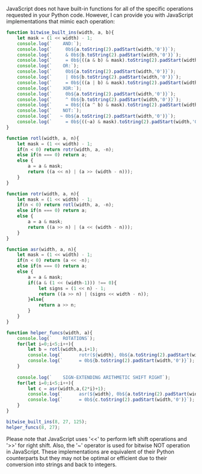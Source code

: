  JavaScript does not have built-in functions for all of the specific operations requested in your Python code. However, I can provide you with JavaScript implementations that mimic each operation:

```javascript
function bitwise_built_ins(width, a, b){
    let mask = (1 << width) - 1;
    console.log(`    AND:`);
    console.log(`     0b${a.toString(2).padStart(width,'0')}`);
    console.log(`     & 0b${b.toString(2).padStart(width,'0')}`);
    console.log(`     = 0b${((a & b) & mask).toString(2).padStart(width,'0')}`);
    console.log(`    OR:`);
    console.log(`     0b${a.toString(2).padStart(width,'0')}`);
    console.log(`     | 0b${b.toString(2).padStart(width,'0')}`);
    console.log(`     = 0b${((a | b) & mask).toString(2).padStart(width,'0')}`);
    console.log(`    XOR:`);
    console.log(`     0b${a.toString(2).padStart(width,'0')}`);
    console.log(`     ^ 0b${b.toString(2).padStart(width,'0')}`);
    console.log(`     = 0b${((a ^ b) & mask).toString(2).padStart(width,'0')}`);
    console.log(`    NOT:`);
    console.log(`   ~ 0b${a.toString(2).padStart(width,'0')}`);
    console.log(`     = 0b${((~a) & mask).toString(2).padStart(width,'0')}`);
}

function rotl(width, a, n){
    let mask = (1 << width) - 1;
    if(n < 0) return rotr(width, a, -n);
    else if(n === 0) return a;
    else {
        a = a & mask;
        return ((a << n) | (a >> (width - n)));
    }
}

function rotr(width, a, n){
    let mask = (1 << width) - 1;
    if(n < 0) return rotl(width, a, -n);
    else if(n === 0) return a;
    else {
        a = a & mask;
        return ((a >> n) | (a << (width - n)));
    }
}

function asr(width, a, n){
    let mask = (1 << width) - 1;
    if(n < 0) return (a << -n);
    else if(n === 0) return a;
    else {
        a = a & mask;
        if((a & (1 << (width-1))) !== 0){
            let signs = (1 << n) - 1;
            return ((a >> n) | (signs << width - n));
        }else{
            return a >> n;
        }
    }
}

function helper_funcs(width, a){
    console.log(`    ROTATIONS`);
    for(let i=0;i<5;i++){
        let b = rotl(width,a,i+1);
        console.log(`      rotr(${width}, 0b${a.toString(2).padStart(width,'0')}, ${i+1})`);
        console.log(`      = 0b${b.toString(2).padStart(width,'0')}`);
    }
    
    console.log(`    SIGN-EXTENDING ARITHMETIC SHIFT RIGHT`);
    for(let i=0;i<5;i++){
        let c = asr(width,a,(2*i)+1);
        console.log(`      asr(${width}, 0b${a.toString(2).padStart(width,'0')}, ${(2*i)+1})`);
        console.log(`      = 0b${c.toString(2).padStart(width,'0')}`);
    }
}

bitwise_built_ins(8, 27, 125);
helper_funcs(8, 27);
```
Please note that JavaScript uses '<<' to perform left shift operations and '>>' for right shift. Also, the '~' operator is used for bitwise NOT operation in JavaScript. These implementations are equivalent of their Python counterparts but they may not be optimal or efficient due to their conversion into strings and back to integers.
